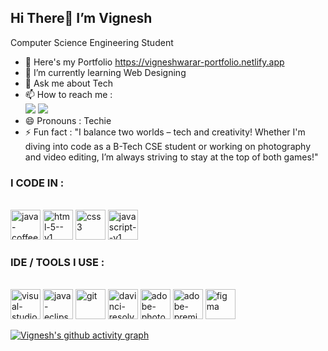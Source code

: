 ## Hi There👋 I’m Vignesh

Computer Science Engineering Student 
- 👀 Here's my Portfolio https://vigneshwarar-portfolio.netlify.app
- 🌱 I’m currently learning Web Designing
- 💞️ Ask me about Tech
- 📫 How to reach me :
</br> [<img src="https://img.shields.io/badge/Twitter-1DA1F2?style=for-the-badge&logo=twitter&logoColor=white" />](https://x.com/Vigneshwarar_13) [<img src="https://img.shields.io/badge/LinkedIn-0077B5?style=for-the-badge&logo=linkedin&logoColor=white" />](https://www.linkedin.com/in/vigneshwarar13/)
- 😄 Pronouns : Techie
- ⚡ Fun fact :  "I balance two worlds – tech and creativity! Whether I'm diving into code as a B-Tech CSE student or working on photography and video editing, I’m always striving to stay at the top of both games!"

### I CODE IN :
</br><img width="48" height="48" src="https://img.icons8.com/color/48/java-coffee-cup-logo--v1.png" alt="java-coffee-cup-logo--v1"/> <img width="48" height="48" src="https://img.icons8.com/color/48/html-5--v1.png" alt="html-5--v1"/> <img width="48" height="48" src="https://img.icons8.com/color/48/css3.png" alt="css3"/> <img width="48" height="48" src="https://img.icons8.com/color/48/javascript--v1.png" alt="javascript--v1"/>

### IDE / TOOLS I USE :
</br><img width="48" height="48" src="https://img.icons8.com/color/48/visual-studio-code-2019.png" alt="visual-studio-code-2019"/> <img width="48" height="48" src="https://img.icons8.com/ios-filled/100/java-eclipse.png" alt="java-eclipse"/> <img width="48" height="48" src="https://img.icons8.com/color/48/git.png" alt="git"/> <img width="48" height="48" src="https://img.icons8.com/color/48/davinci-resolve.png" alt="davinci-resolve"/> <img width="48" height="48" src="https://img.icons8.com/color/48/adobe-photoshop--v1.png" alt="adobe-photoshop--v1"/> <img width="48" height="48" src="https://img.icons8.com/nolan/64/adobe-premiere-pro.png" alt="adobe-premiere-pro"/> <img width="48" height="48" src="https://img.icons8.com/fluency/48/figma.png" alt="figma"/>

[![Vignesh's github activity graph](https://github-readme-activity-graph.vercel.app/graph?username=Vigneshwarar13&bg_color=000000&color=959e4c&line=5a9e4c&point=403d3d&area=true&hide_border=true)](https://github.com/ashutosh00710/github-readme-activity-graph)

